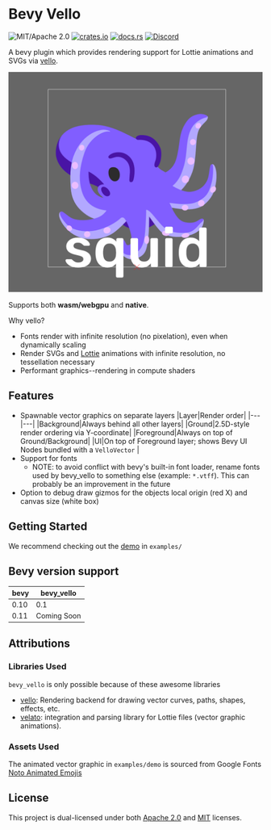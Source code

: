 # Bevy Vello

![MIT/Apache 2.0](https://img.shields.io/badge/license-MIT%2FApache-blue.svg)
[![crates.io](https://img.shields.io/crates/v/bevy-async-task.svg)](https://crates.io/crates/bevy-async-task)
[![docs.rs](https://img.shields.io/docsrs/bevy-async-task)](https://docs.rs/bevy-async-task)
[![Discord](https://img.shields.io/discord/913957940560531456.svg?label=&logo=discord&logoColor=ffffff&color=7389D8&labelColor=6A7EC2)](https://discord.gg/zrjnQzdjCB)

A bevy plugin which provides rendering support for Lottie animations and SVGs via [vello](https://github.com/linebender/vello.git).

![Alt text](image.png)

Supports both **wasm/webgpu** and **native**.

Why vello?
- Fonts render with infinite resolution (no pixelation), even
when dynamically scaling
- Render SVGs and [Lottie](https://lottiefiles.com/what-is-lottie) animations with infinite resolution, no tessellation necessary
- Performant graphics--rendering in compute shaders

## Features
- Spawnable vector graphics on separate layers
  |Layer|Render order|
  |---|---|
  |Background|Always behind all other layers|
  |Ground|2.5D-style render ordering via Y-coordinate|
  |Foreground|Always on top of Ground/Background|
  |UI|On top of Foreground layer; shows Bevy UI Nodes bundled with a `VelloVector` |
- Support for fonts
  - NOTE: to avoid conflict with bevy's built-in font loader, rename fonts used by bevy_vello to something else (example: `*.vtff`). This can probably be an improvement in the future
- Option to debug draw gizmos for the objects local origin (red X) and canvas size (white box)

## Getting Started
We recommend checking out the [demo](https://github.com/vectorgameexperts/bevy_vello/blob/main/examples/demo.rs) in `examples/`

## Bevy version support

|bevy|bevy_vello|
|---|---|
|0.10|0.1|
|0.11|Coming Soon|

## Attributions

### Libraries Used

`bevy_vello` is only possible because of these awesome libraries
* [vello](https://github.com/linebender/vello): Rendering backend for drawing vector curves, paths, shapes, effects, etc.
* [velato](https://github.com/linebender/velato): integration and parsing library for Lottie files (vector graphic animations).

### Assets Used

The animated vector graphic in `examples/demo` is sourced from Google Fonts [Noto Animated Emojis](https://googlefonts.github.io/noto-emoji-animation/documentation)

## License

This project is dual-licensed under both [Apache 2.0](LICENSE-APACHE) and [MIT](LICENSE-MIT) licenses.
